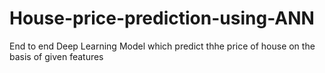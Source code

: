 # House-price-prediction-using-ANN
End to end Deep Learning Model which predict thhe price of house on the basis of given features
